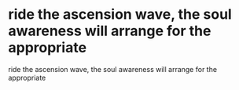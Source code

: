 # ride the ascension wave, the soul awareness will arrange for the appropriate

ride the ascension wave, the soul awareness will arrange for the appropriate